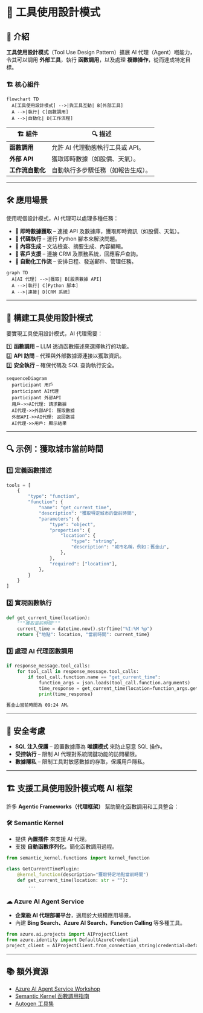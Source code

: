 # 🔧 工具使用設計模式

## 📌 介紹
**工具使用設計模式**（Tool Use Design Pattern）擴展 AI 代理（Agent）嘅能力，令其可以調用 **外部工具**，執行 **函數調用**，以及處理 **複雜操作**，從而達成特定目標。

### 🏗 **核心組件**
```mermaid
flowchart TD
  A[工具使用設計模式] -->|與工具互動| B[外部工具]
  A -->|執行| C[函數調用]
  A -->|自動化| D[工作流程]
```

| 🏗 **組件** | 🔍 **描述** |
|------------|------------|
| **函數調用** | 允許 AI 代理動態執行工具或 API。 |
| **外部 API** | 獲取即時數據（如股價、天氣）。 |
| **工作流自動化** | 自動執行多步驟任務（如報告生成）。 |

---

## 🛠 **應用場景**
使用呢個設計模式，AI 代理可以處理多種任務：

- **📡 即時數據獲取** – 連接 API 及數據庫，獲取即時資訊（如股價、天氣）。
- **🔢 代碼執行** – 運行 Python 腳本來解決問題。
- **📝 內容生成** – 文法檢查、摘要生成、內容編輯。
- **🤖 客戶支援** – 連接 CRM 及票務系統，回應客戶查詢。
- **🔄 自動化工作流** – 安排日程、發送郵件、管理任務。

```mermaid
graph TD
  A[AI 代理] -->|獲取| B[股票數據 API]
  A -->|執行| C[Python 腳本]
  A -->|連接| D[CRM 系統]
```

---

## 🔧 **構建工具使用設計模式**
要實現工具使用設計模式，AI 代理需要：

1️⃣ **函數調用** – LLM 透過函數描述來選擇執行的功能。  
2️⃣ **API 訪問** – 代理與外部數據源連接以獲取資訊。  
3️⃣ **安全執行** – 確保代碼及 SQL 查詢執行安全。  

```mermaid
sequenceDiagram
  participant 用戶
  participant AI代理
  participant 外部API
  用戶->>AI代理: 請求數據
  AI代理->>外部API: 獲取數據
  外部API->>AI代理: 返回數據
  AI代理->>用戶: 顯示結果
```

---

## 🔍 **示例：獲取城市當前時間**
### 1️⃣ **定義函數描述**
```python
tools = [
    {
        "type": "function",
        "function": {
            "name": "get_current_time",
            "description": "獲取特定城市的當前時間",
            "parameters": {
                "type": "object",
                "properties": {
                    "location": {
                        "type": "string",
                        "description": "城市名稱，例如：舊金山",
                    },
                },
                "required": ["location"],
            },
        }
    }
]
```

### 2️⃣ **實現函數執行**
```python
def get_current_time(location):
    """獲取當前時間"""
    current_time = datetime.now().strftime("%I:%M %p")
    return {"地點": location, "當前時間": current_time}
```

### 3️⃣ **處理 AI 代理函數調用**
```python
if response_message.tool_calls:
    for tool_call in response_message.tool_calls:
        if tool_call.function.name == "get_current_time":
            function_args = json.loads(tool_call.function.arguments)
            time_response = get_current_time(location=function_args.get("location"))
            print(time_response)
```

```bash
舊金山當前時間為 09:24 AM。
```

---

## 🔐 **安全考慮**
- **SQL 注入保護** – 設置數據庫為 **唯讀模式** 來防止惡意 SQL 操作。
- **受控執行** – 限制 AI 代理對系統關鍵功能的訪問權限。
- **數據隱私** – 限制工具對敏感數據的存取，保護用戶隱私。

---

## 🏗 **支援工具使用設計模式嘅 AI 框架**
許多 **Agentic Frameworks（代理框架）** 幫助簡化函數調用和工具整合：

### 🛠 **Semantic Kernel**
- 提供 **內置插件** 來支援 AI 代理。
- 支援 **自動函數序列化**，簡化函數調用過程。

```python
from semantic_kernel.functions import kernel_function

class GetCurrentTimePlugin:
    @kernel_function(description="獲取特定地點當前時間")
    def get_current_time(location: str = ""):
        ...
```

### ☁ **Azure AI Agent Service**
- **企業級 AI 代理部署平台**，適用於大規模應用場景。
- 內建 **Bing Search、Azure AI Search、Function Calling** 等多種工具。

```python
from azure.ai.projects import AIProjectClient
from azure.identity import DefaultAzureCredential
project_client = AIProjectClient.from_connection_string(credential=DefaultAzureCredential())
```

---

## 📚 **額外資源**
- [Azure AI Agent Service Workshop](https://microsoft.github.io/build-your-first-agent-with-azure-ai-agent-service-workshop/)
- [Semantic Kernel 函數調用指南](https://learn.microsoft.com/semantic-kernel/concepts/ai-services/chat-completion/function-calling/)
- [Autogen 工具集](https://microsoft.github.io/autogen/dev/user-guide/core-user-guide/components/tools.html)